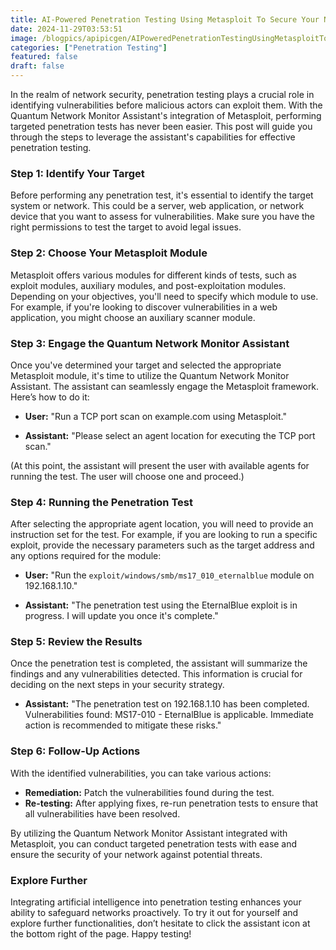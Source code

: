 ```yaml
---
title: AI-Powered Penetration Testing Using Metasploit To Secure Your Network
date: 2024-11-29T03:53:51
image: /blogpics/apipicgen/AIPoweredPenetrationTestingUsingMetasploitToSecureYourNetwork-PVZT4L6TTV.jpg
categories: ["Penetration Testing"]
featured: false
draft: false
---
```

In the realm of network security, penetration testing plays a crucial role in identifying vulnerabilities before malicious actors can exploit them. With the Quantum Network Monitor Assistant's integration of Metasploit, performing targeted penetration tests has never been easier. This post will guide you through the steps to leverage the assistant's capabilities for effective penetration testing.

### Step 1: Identify Your Target

Before performing any penetration test, it's essential to identify the target system or network. This could be a server, web application, or network device that you want to assess for vulnerabilities. Make sure you have the right permissions to test the target to avoid legal issues.

### Step 2: Choose Your Metasploit Module

Metasploit offers various modules for different kinds of tests, such as exploit modules, auxiliary modules, and post-exploitation modules. Depending on your objectives, you'll need to specify which module to use. For example, if you're looking to discover vulnerabilities in a web application, you might choose an auxiliary scanner module.

### Step 3: Engage the Quantum Network Monitor Assistant

Once you've determined your target and selected the appropriate Metasploit module, it's time to utilize the Quantum Network Monitor Assistant. The assistant can seamlessly engage the Metasploit framework. Here’s how to do it:

- **User:** "Run a TCP port scan on example.com using Metasploit."

- **Assistant:** "Please select an agent location for executing the TCP port scan."

(At this point, the assistant will present the user with available agents for running the test. The user will choose one and proceed.)

### Step 4: Running the Penetration Test

After selecting the appropriate agent location, you will need to provide an instruction set for the test. For example, if you are looking to run a specific exploit, provide the necessary parameters such as the target address and any options required for the module:

- **User:** "Run the `exploit/windows/smb/ms17_010_eternalblue` module on 192.168.1.10."

- **Assistant:** "The penetration test using the EternalBlue exploit is in progress. I will update you once it's complete."

### Step 5: Review the Results

Once the penetration test is completed, the assistant will summarize the findings and any vulnerabilities detected. This information is crucial for deciding on the next steps in your security strategy.

- **Assistant:** "The penetration test on 192.168.1.10 has been completed. Vulnerabilities found: MS17-010 - EternalBlue is applicable. Immediate action is recommended to mitigate these risks."

### Step 6: Follow-Up Actions

With the identified vulnerabilities, you can take various actions:
- **Remediation:** Patch the vulnerabilities found during the test.
- **Re-testing:** After applying fixes, re-run penetration tests to ensure that all vulnerabilities have been resolved.

By utilizing the Quantum Network Monitor Assistant integrated with Metasploit, you can conduct targeted penetration tests with ease and ensure the security of your network against potential threats.

### Explore Further

Integrating artificial intelligence into penetration testing enhances your ability to safeguard networks proactively. To try it out for yourself and explore further functionalities, don’t hesitate to click the assistant icon at the bottom right of the page. Happy testing!